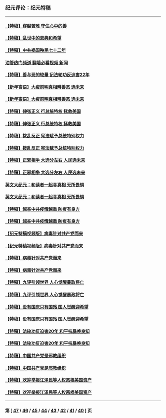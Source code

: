 ### 纪元评论：纪元特稿
---
#### [【特稿】穿越苦难 守住心中的善](../../pages/nsc424/n13784979.md?07230330) 
#### [【特稿】乱世中的恩典和希望](../../pages/nsc424/n13734687.md?07230330) 
#### [【特稿】中共祸国殃民七十二年](../../pages/nsc424/n13272607.md?07230330) 
#### [油管热门频道 翻墙必看视频 新闻](ok?07230330)
#### [【特稿】善与恶的较量 记法轮功反迫害22年](../../pages/nsc424/n13086597.md?07230330) 
#### [【新年寄语】大疫前明真相辨善恶 选未来](../../pages/nsc424/n12660855.md?07230330) 
#### [【新年寄语】大疫前明真相辨善恶 选未来](../../pages/nsc424/n12660855.md?07230330) 
#### [【特稿】伸张正义 行总统特权 拯救美国](../../pages/nsc424/n12616806.md?07230330) 
#### [【特稿】伸张正义 行总统特权 拯救美国](../../pages/nsc424/n12616806.md?07230330) 
#### [【特稿】拨乱反正 宪法赋予总统特别权力](../../pages/nsc424/n12598306.md?07230330) 
#### [【特稿】拨乱反正 宪法赋予总统特别权力](../../pages/nsc424/n12598306.md?07230330) 
#### [【特稿】正邪相争 大选分左右 人民选未来](../../pages/nsc424/n12545208.md?07230330) 
#### [【特稿】正邪相争 大选分左右 人民选未来](../../pages/nsc424/n12545208.md?07230330) 
#### [英文大纪元：和读者一起寻真相 无所畏惧](../../pages/nsc424/n12542027.md?07230330) 
#### [英文大纪元：和读者一起寻真相 无所畏惧](../../pages/nsc424/n12542027.md?07230330) 
#### [【特稿】越亲中共疫情越重 防疫有良方](../../pages/nsc424/n12042989.md?07230330) 
#### [【特稿】越亲中共疫情越重 防疫有良方](../../pages/nsc424/n12042989.md?07230330) 
#### [【纪元特稿视频版】病毒针对共产党而来](../../pages/nsc424/n11977328.md?07230330) 
#### [【纪元特稿视频版】病毒针对共产党而来](../../pages/nsc424/n11977328.md?07230330) 
#### [【特稿】病毒针对共产党而来](../../pages/nsc424/n11928818.md?07230330) 
#### [【特稿】病毒针对共产党而来](../../pages/nsc424/n11928818.md?07230330) 
#### [【特稿】九评引领世界 人心觉醒暴政将亡](../../pages/nsc424/n11660496.md?07230330) 
#### [【特稿】九评引领世界 人心觉醒暴政将亡](../../pages/nsc424/n11660496.md?07230330) 
#### [【特稿】没有国庆只有国殇 国人觉醒迎希望](../../pages/nsc424/n11549354.md?07230330) 
#### [【特稿】没有国庆只有国殇 国人觉醒迎希望](../../pages/nsc424/n11549354.md?07230330) 
#### [【特稿】法轮功反迫害20年 和平抗暴唤良知](../../pages/nsc424/n11389135.md?07230330) 
#### [【特稿】法轮功反迫害20年 和平抗暴唤良知](../../pages/nsc424/n11389135.md?07230330) 
#### [【特稿】中国共产党是邪教组织](../../pages/nsc424/n11355551.md?07230330) 
#### [【特稿】中国共产党是邪教组织](../../pages/nsc424/n11355551.md?07230330) 
#### [【特稿】欢迎举报江泽民等人权恶棍美国资产](../../pages/nsc424/n11303040.md?07230330) 
#### [【特稿】欢迎举报江泽民等人权恶棍美国资产](../../pages/nsc424/n11303040.md?07230330) 

---
#### 第 [ [47](./47.md?07230330) / [46](./46.md?07230330) / [45](./45.md?07230330) / [44](./44.md?07230330) / [43](./43.md?07230330) / [42](./42.md?07230330) / [41](./41.md?07230330) / [40](./40.md?07230330) ] 页
